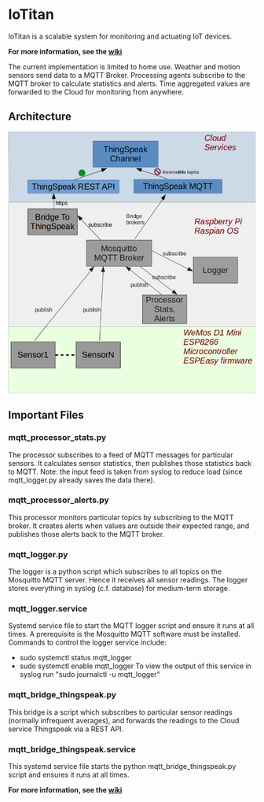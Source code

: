 # IoTitan
IoTitan is a scalable system for monitoring and actuating IoT devices.

**For more information, see the [wiki](https://github.com/DataQub3/IoTitan/wiki)**

The current implementation is limited to home use.  Weather and motion sensors send data to a MQTT Broker.  Processing agents subscribe to the MQTT broker to calculate statistics and alerts.  Time aggregated values are forwarded to the Cloud for monitoring from anywhere.

## Architecture
![IoTitan Architecture](img/IoT_architecture_crop.png "IoTitan Architecture")


## Important Files

### mqtt_processor_stats.py
The processor subscribes to a feed of MQTT messages for particular sensors. It calculates sensor statistics, then publishes those statistics back to MQTT.  Note: the input feed is taken from syslog to reduce load (since mqtt_logger.py already saves the data there).

### mqtt_processor_alerts.py
This processor monitors particular topics by subscribing to the MQTT broker.  It creates alerts when values are outside their expected range, and publishes those alerts back to the MQTT broker.

### mqtt_logger.py
The logger is a python script which subscribes to all topics on the Mosquitto MQTT server.  Hence it receives all sensor readings.  The logger stores everything in syslog (c.f. database) for medium-term storage.

### mqtt_logger.service
Systemd service file to start the MQTT logger script and ensure it runs at all times.  A prerequisite is the Mosquitto MQTT software must be installed.  Commands to control the logger service include:
* sudo systemctl status mqtt_logger
* sudo systemctl enable mqtt_logger
To view the output of this service in syslog run "sudo journalctl -u mqtt_logger"

### mqtt_bridge_thingspeak.py
This bridge is a script which subscribes to particular sensor readings (normally infrequent averages), and forwards the readings to the Cloud service Thingspeak via a REST API.

### mqtt_bridge_thingspeak.service
This systemd service file starts the python mqtt_bridge_thingspeak.py script and ensures it runs at all times.

**For more information, see the [wiki](https://github.com/DataQub3/IoTitan/wiki)**
